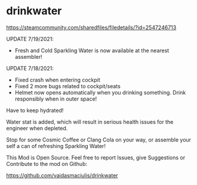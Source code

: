 # drinkwater
https://steamcommunity.com/sharedfiles/filedetails/?id=2547246713

UPDATE 7/19/2021:

- Fresh and Cold Sparkling Water is now available at the nearest assembler!

UPDATE 7/18/2021:

- Fixed crash when entering cockpit
- Fixed 2 more bugs related to cockpit/seats
- Helmet now opens automatically when you drinking something. Drink responsibly when in outer space!


Have to keep hydrated!


Water stat is added, which will result in serious health issues for the engineer when depleted.

Stop for some Cosmic Coffee or Clang Cola on your way, or assemble your self a can of refreshing Sparkling Water!


This Mod is Open Source. Feel free to report Issues, give Suggestions or Contribute to the mod on Github:

https://github.com/vaidasmaciulis/drinkwater
